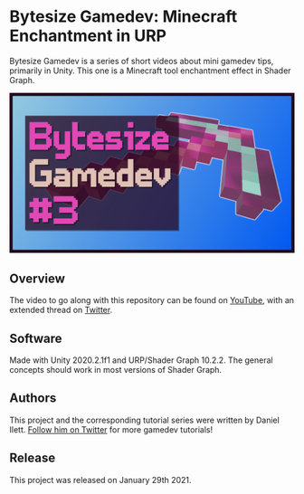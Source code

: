 # Bytesize Gamedev: Minecraft Enchantment in URP

Bytesize Gamedev is a series of short videos about mini gamedev tips, primarily in Unity. This one is a Minecraft tool enchantment effect in Shader Graph.

![Enchantment Banner](banner.jpg)

## Overview

The video to go along with this repository can be found on [YouTube](https://www.youtube.com/watch?v=iRegHo8_GBk), with an extended thread on [Twitter]().

## Software

Made with Unity 2020.2.1f1 and URP/Shader Graph 10.2.2. The general concepts should work in most versions of Shader Graph.

## Authors

This project and the corresponding tutorial series were written by Daniel Ilett. [Follow him on Twitter](https://twitter.com/daniel_ilett) for more gamedev tutorials!

## Release

This project was released on January 29th 2021.

